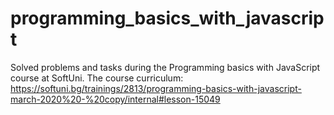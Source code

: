 # programming_basics_with_javascript
 Solved problems and tasks during the Programming basics with JavaScript course at SoftUni. 
 The course curriculum:
 https://softuni.bg/trainings/2813/programming-basics-with-javascript-march-2020%20-%20copy/internal#lesson-15049
